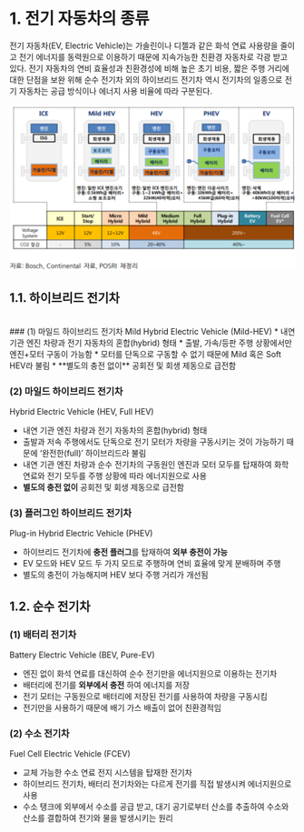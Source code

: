 # 1. 전기 자동차의 종류 
전기 자동차(EV, Electric Vehicle)는 가솔린이나 디젤과 같은 화석 연료 사용량을 줄이고 전기 에너지를 동력원으로 이용하기 때문에 지속가능한 친환경 자동차로 각광 받고 있다. 전기 자동차의 연비 효율성과 친환경성에 비해 높은 초기 비용, 짧은 주행 거리에 대한 단점을 보완 위해 순수 전기차 외의 하이브리드 전기차 역시 전기차의 일종으로  전기 자동차는 공급 방식이나 에너지 사용 비율에 따라 구분된다. 

![Crepe](/assets/img/type_1.png)



## 1.1. 하이브리드 전기차

<br/>
### (1) 마일드 하이브리드 전기차
Mild Hybrid Electric Vehicle (Mild-HEV)
* 내연 기관 엔진 차량과 전기 자동차의 혼합(hybrid) 형태
* 출발, 가속/등판 주행 상황에서만 엔진+모터 구동이 가능함
* 모터를 단독으로 구동할 수 없기 때문에 Mild 혹은 Soft HEV라 불림
* **별도의 충전 없이** 공회전 및 회생 제동으로 급전함

### (2) 마일드 하이브리드 전기차
Hybrid Electric Vehicle (HEV, Full HEV)
* 내연 기관 엔진 차량과 전기 자동차의 혼합(hybrid) 형태
* 출발과 저속 주행에서도 단독으로 전기 모터가 차량을 구동시키는 것이 가능하기 때문에 ‘완전한(full)’ 하이브리드라 불림
* 내연 기관 엔진 차량과 순수 전기차의 구동원인 엔진과 모터 모두를 탑재하여 화학 연료와 전기 모두를 주행 상황에 따라 에너지원으로 사용
* **별도의 충전 없이** 공회전 및 회생 제동으로 급전함

### (3) 플러그인 하이브리드 전기차
Plug-in Hybrid Electric Vehicle (PHEV)
* 하이브리드 전기차에 **충전 플러그**를 탑재하여 **외부 충전이 가능**
* EV 모드와 HEV 모드 두 가지 모드로 주행하며 연비 효율에 맞게 분배하며 주행
* 별도의 충전이 가능해지며 HEV 보다 주행 거리가 개선됨


## 1.2. 순수 전기차

### (1) 배터리 전기차
Battery Electric Vehicle (BEV, Pure-EV)
* 엔진 없이 화석 연료를 대신하여 순수 전기만을 에너지원으로 이용하는 전기차
* 배터리에 전기를 **외부에서 충전** 하여 에너지를 저장
* 전기 모터는 구동원으로 배터리에 저장된 전기를 사용하여 차량을 구동시킴
* 전기만을 사용하기 때문에 배기 가스 배출이 없어 친환경적임

### (2) 수소 전기차
Fuel Cell Electric Vehicle (FCEV)
* 교체 가능한 수소 연료 전지 시스템을 탑재한 전기차
* 하이브리드 전기차, 배터리 전기차와는 다르게 전기를 직접 발생시켜 에너지원으로 사용
* 수소 탱크에 외부에서 수소를 공급 받고, 대기 공기로부터 산소를 추출하여 수소와 산소를 결합하여 전기와 물을 발생시키는 원리
